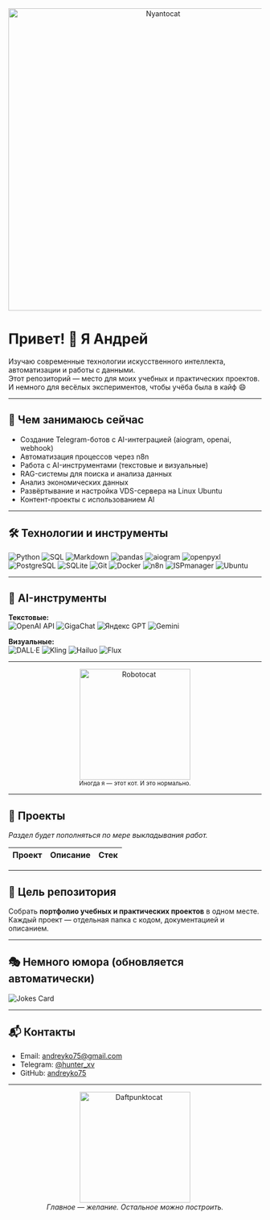 <div align="center">
  <img src="https://octodex.github.com/images/nyantocat.gif" alt="Nyantocat" width="600">
</div>

# Привет! 👋 Я Андрей

Изучаю современные технологии искусственного интеллекта, автоматизации и работы с данными.  
Этот репозиторий — место для моих учебных и практических проектов.  
И немного для весёлых экспериментов, чтобы учёба была в кайф 😄

---

## 🚀 Чем занимаюсь сейчас

- Создание Telegram-ботов с AI-интеграцией (aiogram, openai, webhook)
- Автоматизация процессов через n8n
- Работа с AI-инструментами (текстовые и визуальные)
- RAG-системы для поиска и анализа данных
- Анализ экономических данных
- Развёртывание и настройка VDS-сервера на Linux Ubuntu
- Контент-проекты с использованием AI

---

## 🛠 Технологии и инструменты

![Python](https://img.shields.io/badge/Python-3776AB?logo=python&logoColor=white)
![SQL](https://img.shields.io/badge/SQL-4169E1)
![Markdown](https://img.shields.io/badge/Markdown-000000?logo=markdown&logoColor=white)
![pandas](https://img.shields.io/badge/pandas-150458?logo=pandas&logoColor=white)
![aiogram](https://img.shields.io/badge/aiogram-2C2C2C)
![openpyxl](https://img.shields.io/badge/openpyxl-2C2C2C)
![PostgreSQL](https://img.shields.io/badge/PostgreSQL-4169E1?logo=postgresql&logoColor=white)
![SQLite](https://img.shields.io/badge/SQLite-003B57?logo=sqlite&logoColor=white)
![Git](https://img.shields.io/badge/Git-F05032?logo=git&logoColor=white)
![Docker](https://img.shields.io/badge/Docker-2496ED?logo=docker&logoColor=white)
![n8n](https://img.shields.io/badge/n8n-EA4B62?logo=n8n&logoColor=white)
![ISPmanager](https://img.shields.io/badge/ISPmanager-1f1f1f)
![Ubuntu](https://img.shields.io/badge/Ubuntu-E95420?logo=ubuntu&logoColor=white)

---

## 🤖 AI-инструменты

**Текстовые:**  
![OpenAI API](https://img.shields.io/badge/OpenAI_API-412991?logo=openai&logoColor=white)
![GigaChat](https://img.shields.io/badge/GigaChat-2C2C2C)
![Яндекс GPT](https://img.shields.io/badge/Яндекс_GPT-FF0000?logo=yandex&logoColor=white)
![Gemini](https://img.shields.io/badge/Gemini-4285F4?logo=google&logoColor=white)

**Визуальные:**  
![DALL·E](https://img.shields.io/badge/DALL·E-412991?logo=openai&logoColor=white)
![Kling](https://img.shields.io/badge/Kling-2C2C2C)
![Hailuo](https://img.shields.io/badge/Hailuo-2C2C2C)
![Flux](https://img.shields.io/badge/Flux-2C2C2C)

---

<div align="center">
  <img src="https://octodex.github.com/images/Robotocat.png" alt="Robotocat" width="220"><br>
  <sub>Иногда я — этот кот. И это нормально.</sub>
</div>

---

## 📂 Проекты

_Раздел будет пополняться по мере выкладывания работ._

| Проект | Описание | Стек |
|--------|----------|------|

---

## 🎯 Цель репозитория
Собрать **портфолио учебных и практических проектов** в одном месте.  
Каждый проект — отдельная папка с кодом, документацией и описанием.

---

## 🎭 Немного юмора (обновляется автоматически)

![Jokes Card](https://readme-jokes.vercel.app/api?hideBorder&bgColor=%230d1117&textColor=white&aColor=%23ffa657)

---

## 📬 Контакты
- Email: andreyko75@gmail.com
- Telegram: [@hunter_xv](https://t.me/hunter_xv)
- GitHub: [andreyko75](https://github.com/andreyko75)

---

<div align="center">
  <img src="https://octodex.github.com/images/daftpunktocat-thomas.gif" alt="Daftpunktocat" width="220"><br>
  <em>Главное — желание. Остальное можно построить.</em>
</div>
